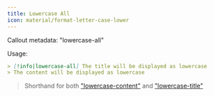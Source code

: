 ```yaml
---
title: Lowercase All
icon: material/format-letter-case-lower
---
```


Callout metadata: "lowercase-all"

Usage: 
```md
> [!info|lowercase-all] The title will be displayed as lowercase
> The content will be displayed as lowercase
```

> Shorthand for both ["lowercase-content"](../content-styling/page-5.md) and ["lowercase-title"](../title-styling/page-15.md)